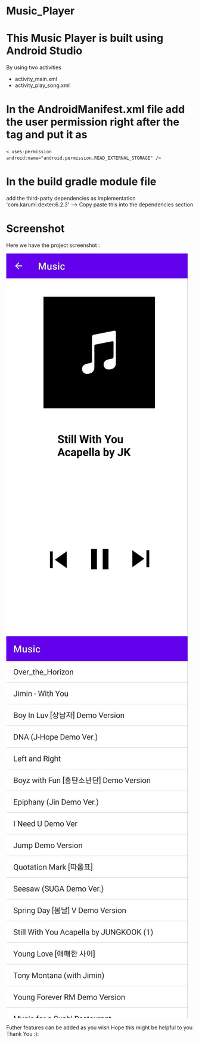 # Music_Player

# This Music Player is built using Android Studio
By using two activities 
- activity_main.xml
- activity_play_song.xml
                          
# In the AndroidManifest.xml file add the user permission right after the <manifest> tag and put it as 
 `< uses-permission android:name="android.permission.READ_EXTERNAL_STORAGE" /> `
  
# In the build gradle module file 
add the third-party dependencies as
implementation 'com.karumi:dexter:6.2.3'   --> Copy paste this into the dependencies section

# Screenshot
Here we have the project screenshot :

![screenshot](photo_2022-07-20_22-14-07.jpg)
![screenshot](photo_2022-07-20_22-14-08.jpg)

Futher features can be added as you wish
Hope this might be helpful to you
Thank You :):
